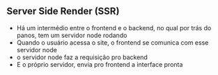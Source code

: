 ## Server Side Render (SSR)
  - Há um intermédio entre o frontend e o backend, no qual por trás do panos, tem um servidor node rodando
  - Quando o usuário acessa o site, o frontend se comunica com esse servidor node
  - o servidor node faz a requisição pro backend
  - E o próprio servidor, envia pro frontend a interface pronta